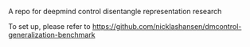 A repo for deepmind control disentangle representation research

To set up, please refer to https://github.com/nicklashansen/dmcontrol-generalization-benchmark


